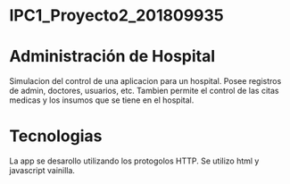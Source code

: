# IPC1_Proyecto2_201809935
# Administración de Hospital
Simulacion del control de una aplicacion para un hospital. Posee registros de admin, doctores, usuarios, etc.
Tambien permite el control de las citas medicas y los insumos que se tiene en el hospital.

# Tecnologias
La app se desarollo utilizando los protogolos HTTP. Se utilizo html y javascript vainilla. 
